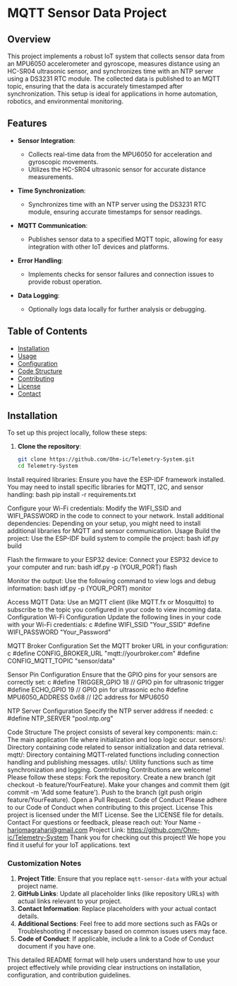 # MQTT Sensor Data Project

## Overview

This project implements a robust IoT system that collects sensor data from an MPU6050 accelerometer and gyroscope, measures distance using an HC-SR04 ultrasonic sensor, and synchronizes time with an NTP server using a DS3231 RTC module. The collected data is published to an MQTT topic, ensuring that the data is accurately timestamped after synchronization. This setup is ideal for applications in home automation, robotics, and environmental monitoring.

## Features

- **Sensor Integration**: 
  - Collects real-time data from the MPU6050 for acceleration and gyroscopic movements.
  - Utilizes the HC-SR04 ultrasonic sensor for accurate distance measurements.
  
- **Time Synchronization**: 
  - Synchronizes time with an NTP server using the DS3231 RTC module, ensuring accurate timestamps for sensor readings.

- **MQTT Communication**: 
  - Publishes sensor data to a specified MQTT topic, allowing for easy integration with other IoT devices and platforms.

- **Error Handling**: 
  - Implements checks for sensor failures and connection issues to provide robust operation.

- **Data Logging**: 
  - Optionally logs data locally for further analysis or debugging.

## Table of Contents

- [Installation](#installation)
- [Usage](#usage)
- [Configuration](#configuration)
- [Code Structure](#code-structure)
- [Contributing](#contributing)
- [License](#license)
- [Contact](#contact)

## Installation

To set up this project locally, follow these steps:

1. **Clone the repository**:
   ```bash
   git clone https://github.com/Ohm-ic/Telemetry-System.git
   cd Telemetry-System

Install required libraries:
Ensure you have the ESP-IDF framework installed. You may need to install specific libraries for MQTT, I2C, and sensor handling:
bash
pip install -r requirements.txt

Configure your Wi-Fi credentials:
Modify the WIFI_SSID and WIFI_PASSWORD in the code to connect to your network.
Install additional dependencies:
Depending on your setup, you might need to install additional libraries for MQTT and sensor communication.
Usage
Build the project:
Use the ESP-IDF build system to compile the project:
bash
idf.py build

Flash the firmware to your ESP32 device:
Connect your ESP32 device to your computer and run:
bash
idf.py -p (YOUR_PORT) flash

Monitor the output:
Use the following command to view logs and debug information:
bash
idf.py -p (YOUR_PORT) monitor

Access MQTT Data:
Use an MQTT client (like MQTT.fx or Mosquitto) to subscribe to the topic you configured in your code to view incoming data.
Configuration
Wi-Fi Configuration
Update the following lines in your code with your Wi-Fi credentials:
c
#define WIFI_SSID "Your_SSID"
#define WIFI_PASSWORD "Your_Password"

MQTT Broker Configuration
Set the MQTT broker URL in your configuration:
c
#define CONFIG_BROKER_URL "mqtt://yourbroker.com"
#define CONFIG_MQTT_TOPIC "sensor/data"

Sensor Pin Configuration
Ensure that the GPIO pins for your sensors are correctly set:
c
#define TRIGGER_GPIO 18 // GPIO pin for ultrasonic trigger
#define ECHO_GPIO 19    // GPIO pin for ultrasonic echo
#define MPU6050_ADDRESS 0x68 // I2C address for MPU6050

NTP Server Configuration
Specify the NTP server address if needed:
c
#define NTP_SERVER "pool.ntp.org"

Code Structure
The project consists of several key components:
main.c: The main application file where initialization and loop logic occur.
sensors/: Directory containing code related to sensor initialization and data retrieval.
mqtt/: Directory containing MQTT-related functions including connection handling and publishing messages.
utils/: Utility functions such as time synchronization and logging.
Contributing
Contributions are welcome! Please follow these steps:
Fork the repository.
Create a new branch (git checkout -b feature/YourFeature).
Make your changes and commit them (git commit -m 'Add some feature').
Push to the branch (git push origin feature/YourFeature).
Open a Pull Request.
Code of Conduct
Please adhere to our Code of Conduct when contributing to this project.
License
This project is licensed under the MIT License. See the LICENSE file for details.
Contact
For questions or feedback, please reach out:
Your Name - hariomagrahari@gmail.com
Project Link: https://github.com/Ohm-ic/Telemetry-System
Thank you for checking out this project! We hope you find it useful for your IoT applications.
text

### Customization Notes

1. **Project Title**: Ensure that you replace `mqtt-sensor-data` with your actual project name.
2. **GitHub Links**: Update all placeholder links (like repository URLs) with actual links relevant to your project.
3. **Contact Information**: Replace placeholders with your actual contact details.
4. **Additional Sections**: Feel free to add more sections such as FAQs or Troubleshooting if necessary based on common issues users may face.
5. **Code of Conduct**: If applicable, include a link to a Code of Conduct document if you have one.

This detailed README format will help users understand how to use your project effectively while providing clear instructions on installation, configuration, and contribution guidelines.
